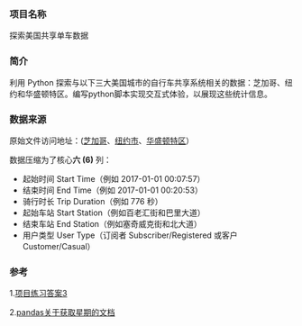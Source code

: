 ### 项目名称

探索美国共享单车数据

### 简介

利用 Python 探索与以下三大美国城市的自行车共享系统相关的数据：芝加哥、纽约和华盛顿特区。编写python脚本实现交互式体验，以展现这些统计信息。

### 数据来源

原始文件访问地址：([芝加哥](https://www.divvybikes.com/system-data)、[纽约市](https://www.citibikenyc.com/system-data)、[华盛顿特区](https://www.capitalbikeshare.com/system-data)）

数据压缩为了核心**六 (6)** 列：

- 起始时间 Start Time（例如 2017-01-01 00:07:57）
- 结束时间 End Time（例如 2017-01-01 00:20:53）
- 骑行时长 Trip Duration（例如 776 秒）
- 起始车站 Start Station（例如百老汇街和巴里大道）
- 结束车站 End Station（例如塞奇威克街和北大道）
- 用户类型 User Type（订阅者 Subscriber/Registered 或客户Customer/Casual）

### 参考

1.[项目练习答案3](https://classroom.udacity.com/nanodegrees/nd002-cn-basic/parts/ce2f97bf-7be1-4142-a764-9b59ec87985f/modules/c4200d90-6104-4463-8e72-2d462feaaca1/lessons/0e6ec8f1-fcb5-4374-b50e-eb44eca45a1c/concepts/b05491a6-fd04-4889-8736-df78744b3615)

2.[pandas关于获取星期的文档](https://pandas.pydata.org/pandas-docs/stable/reference/api/pandas.Series.dt.day_name.html)